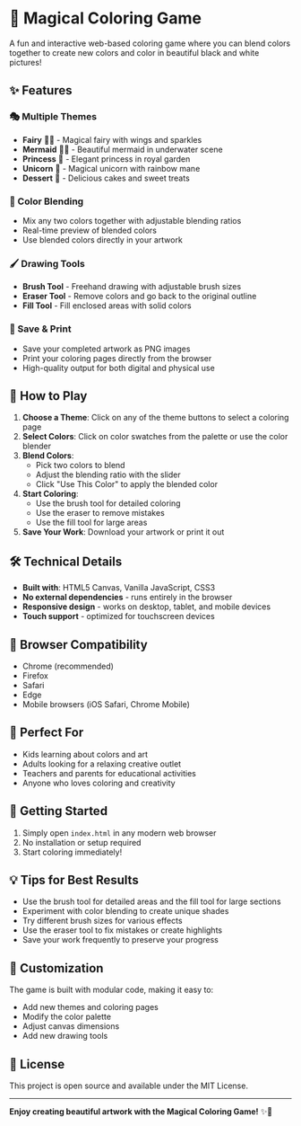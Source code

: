 # 🎨 Magical Coloring Game

A fun and interactive web-based coloring game where you can blend colors together to create new colors and color in beautiful black and white pictures!

## ✨ Features

### 🎭 Multiple Themes
- **Fairy** 🧚‍♀️ - Magical fairy with wings and sparkles
- **Mermaid** 🧜‍♀️ - Beautiful mermaid in underwater scene  
- **Princess** 👑 - Elegant princess in royal garden
- **Unicorn** 🦄 - Magical unicorn with rainbow mane
- **Dessert** 🍰 - Delicious cakes and sweet treats

### 🎨 Color Blending
- Mix any two colors together with adjustable blending ratios
- Real-time preview of blended colors
- Use blended colors directly in your artwork

### 🖌️ Drawing Tools
- **Brush Tool** - Freehand drawing with adjustable brush sizes
- **Eraser Tool** - Remove colors and go back to the original outline
- **Fill Tool** - Fill enclosed areas with solid colors

### 💾 Save & Print
- Save your completed artwork as PNG images
- Print your coloring pages directly from the browser
- High-quality output for both digital and physical use

## 🚀 How to Play

1. **Choose a Theme**: Click on any of the theme buttons to select a coloring page
2. **Select Colors**: Click on color swatches from the palette or use the color blender
3. **Blend Colors**: 
   - Pick two colors to blend
   - Adjust the blending ratio with the slider
   - Click "Use This Color" to apply the blended color
4. **Start Coloring**: 
   - Use the brush tool for detailed coloring
   - Use the eraser to remove mistakes
   - Use the fill tool for large areas
5. **Save Your Work**: Download your artwork or print it out

## 🛠️ Technical Details

- **Built with**: HTML5 Canvas, Vanilla JavaScript, CSS3
- **No external dependencies** - runs entirely in the browser
- **Responsive design** - works on desktop, tablet, and mobile devices
- **Touch support** - optimized for touchscreen devices

## 📱 Browser Compatibility

- Chrome (recommended)
- Firefox
- Safari
- Edge
- Mobile browsers (iOS Safari, Chrome Mobile)

## 🎯 Perfect For

- Kids learning about colors and art
- Adults looking for a relaxing creative outlet
- Teachers and parents for educational activities
- Anyone who loves coloring and creativity

## 🚀 Getting Started

1. Simply open `index.html` in any modern web browser
2. No installation or setup required
3. Start coloring immediately!

## 💡 Tips for Best Results

- Use the brush tool for detailed areas and the fill tool for large sections
- Experiment with color blending to create unique shades
- Try different brush sizes for various effects
- Use the eraser tool to fix mistakes or create highlights
- Save your work frequently to preserve your progress

## 🔧 Customization

The game is built with modular code, making it easy to:
- Add new themes and coloring pages
- Modify the color palette
- Adjust canvas dimensions
- Add new drawing tools

## 📄 License

This project is open source and available under the MIT License.

---

**Enjoy creating beautiful artwork with the Magical Coloring Game!** ✨🎨 